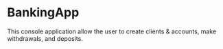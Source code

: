 # BankingApp
This console application allow the user to create clients & accounts, make withdrawals, and deposits.
